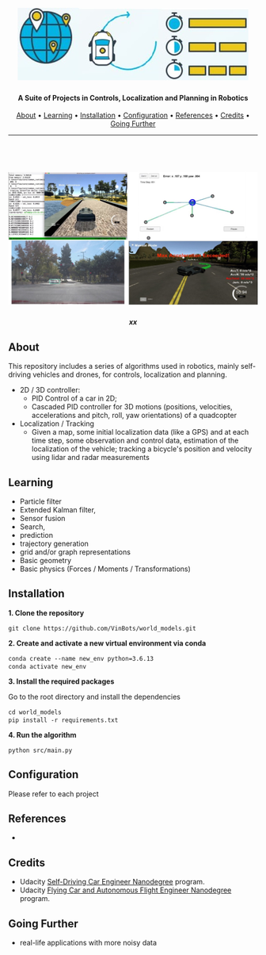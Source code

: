 

<h1 align="center">
  <br>
  <a href="https://github.com/VinBots/robots_clp"><img src="docs/assets/logo2.jpg" alt="Robotics CLP"></a>
</h1>

<h4 align="center">A Suite of Projects in Controls, Localization and Planning in Robotics </h4>
<p align="center">
  <a href="#about">About</a> •
  <a href="#learning">Learning</a> •
  <a href="#installation">Installation</a> •
  <a href="#configuration">Configuration</a> •
  <a href="#references">References</a> •
  <a href="#credits">Credits</a> •
  <a href="#going-further">Going Further</a>
</p>

---

<h1 align="center">
  <br>
  <a href="https://github.com/VinBots/world_models"><img src="docs/assets/clp_images.jpg" alt="robotics"></a>
</h1>
<h5 align="center">xx</h2>

## About

This repository includes a series of algorithms used in robotics, mainly self-driving vehicles and drones, for controls, localization and planning.

* 2D / 3D controller: 
  * PID Control of a car in 2D; 
  * Cascaded PID controller for 3D  motions (positions, velocities,  accelerations and pitch, roll, yaw orientations) of a quadcopter
* Localization /  Tracking
  *  Given a map, some initial localization data (like a GPS)  and at each time step, some  observation and control data,  estimation of the localization of  the vehicle; tracking a bicycle's  position and velocity using lidar  and radar measurements


## Learning

* Particle filter
* Extended  Kalman filter,
* Sensor fusion
* Search,
* prediction
* trajectory  generation
* grid and/or  graph  representations
* Basic geometry
* Basic physics  (Forces /  Moments /  Transformations)


## Installation

**1. Clone the repository**

```
git clone https://github.com/VinBots/world_models.git
```

**2. Create and activate a new virtual environment via conda**

```
conda create --name new_env python=3.6.13
conda activate new_env
```

**3. Install the required packages**

Go to the root directory and install the dependencies
```
cd world_models
pip install -r requirements.txt
```
**4. Run the algorithm**
```
python src/main.py
```

## Configuration

Please refer to each project

## References

*


## Credits

* Udacity [Self-Driving Car Engineer Nanodegree](https://www.udacity.com/course/self-driving-car-engineer-nanodegree--nd013) program.  
* Udacity [Flying Car and Autonomous Flight Engineer Nanodegree](https://www.udacity.com/course/flying-car-nanodegree--nd787) program. 


## Going Further

* real-life applications with more noisy data